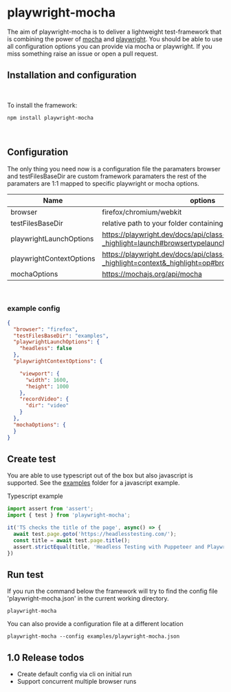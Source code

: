 # playwright-mocha

<!-- badges: start -->

<!-- badges: end -->

The aim of playwright-mocha is to deliver a lightweight test-framework that is combining the power of [mocha](https://mochajs.org/) and [playwright](https://playwright.dev/). You should be able to use all configuration options you can provide via mocha or playwright. If you miss something raise an issue or open a pull request.


## Installation and configuration

<br>

To install the framework:

`npm install playwright-mocha`

<br>

## Configuration

The only thing you need now is a configuration file the paramaters browser and testFilesBaseDir are custom framework paramaters the rest of the paramaters are 1:1 mapped to specific playwright or mocha options.

| Name      | options |
| ----------- | ----------- |
| browser      | firefox/chromium/webkit       |
| testFilesBaseDir | relative path to your folder containing the test files |
| playwrightLaunchOptions   | https://playwright.dev/docs/api/class-browsertype?_highlight=launch#browsertypelaunchoptions        |
| playwrightContextOptions | https://playwright.dev/docs/api/class-browser?_highlight=context&_highlight=op#browsernewcontextoptions |
| mochaOptions | https://mochajs.org/api/mocha |

<br>


### example config
```json 
{
  "browser": "firefox",
  "testFilesBaseDir": "examples",
  "playwrightLaunchOptions": {
    "headless": false
  },
  "playwrightContextOptions": {

    "viewport": {
      "width": 1600,
      "height": 1000
    },
    "recordVideo": {
      "dir": "video"
    }
  },
  "mochaOptions": {
  }
}
```

## Create test 

You are able to use typescript out of the box but also javascript is supported. See the [examples](./examples) folder for a javascript example.

Typescript example 

```typescript
import assert from 'assert';
import { test } from 'playwright-mocha';

it('TS checks the title of the page', async() => {
  await test.page.goto('https://headlesstesting.com/');
  const title = await test.page.title();
  assert.strictEqual(title, 'Headless Testing with Puppeteer and Playwright in the Cloud.');
})
```

## Run test

If you run the command below the framework will try to find the config file 'playwright-mocha.json' in the current working directory.

`playwright-mocha`

You can also provide a configuration file at a different location

`playwright-mocha --config examples/playwright-mocha.json`

## 1.0 Release todos
- Create default config via cli on initial run
- Support concurrent multiple browser runs